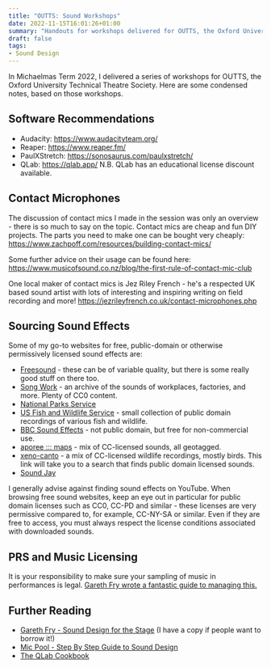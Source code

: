 ```yaml
---
title: "OUTTS: Sound Workshops"
date: 2022-11-15T16:01:26+01:00
summary: "Handouts for workshops delivered for OUTTS, the Oxford University Technical Theatre Society."
draft: false
tags:
- Sound Design
---
```


In Michaelmas Term 2022, I delivered a series of workshops for OUTTS, the Oxford University Technical Theatre Society. Here are some condensed notes, based on those workshops.

## Software Recommendations

- Audacity: https://www.audacityteam.org/
- Reaper: https://www.reaper.fm/
- PaulXStretch: https://sonosaurus.com/paulxstretch/ 
- QLab: https://qlab.app/ N.B. QLab has an educational license discount available.

## Contact Microphones

The discussion of contact mics I made in the session was only an overview - there is so much to say on the topic. Contact mics are cheap and fun DIY projects. The parts you need to make one can be bought very cheaply:
https://www.zachpoff.com/resources/building-contact-mics/

Some further advice on their usage can be found here:
https://www.musicofsound.co.nz/blog/the-first-rule-of-contact-mic-club

One local maker of contact mics is Jez Riley French - he's a respected UK based sound artist with lots of interesting and inspiring writing on field recording and more!
https://jezrileyfrench.co.uk/contact-microphones.php

## Sourcing Sound Effects

Some of my go-to websites for free, public-domain or otherwise permissively licensed sound effects are:
- [Freesound](https://freesound.org/) - these can be of variable quality, but there is some really good stuff on there too.
- [Song Work](https://songwork.org/) - an archive of the sounds of workplaces, factories, and more. Plenty of CC0 content.
- [National Parks Service](https://www.nps.gov/subjects/sound/gallery.htm)
- [US Fish and Wildlife Service](https://digitalmedia.fws.gov/digital/collection/audio/search/searchterm/audio%20clip/field/subjec/mode/exact/conn/and) - small collection of public domain recordings of various fish and wildlife.
- [BBC Sound Effects](https://sound-effects.bbcrewind.co.uk/) - not public domain, but free for non-commercial use.
- [aporee ::: maps](https://aporee.org/maps/) - mix of CC-licensed sounds, all geotagged.
- [xeno-canto](https://xeno-canto.org/explore?query=%20lic:%22pd%22) -  a mix of CC-licensed wildlife recordings, mostly birds. This link will take you to a search that finds public domain licensed sounds.
- [Sound Jay](https://www.soundjay.com)

I generally advise against finding sound effects on YouTube. When browsing free sound websites, keep an eye out in particular for public domain licenses such as CC0, CC-PD and similar - these licenses are very permissive compared to, for example, CC-NY-SA or similar. Even if they are free to access, you must always respect the license conditions associated with downloaded sounds.

## PRS and Music Licensing

It is your responsibility to make sure your sampling of music in performances is legal. [Gareth Fry wrote a fantastic guide to managing this.](https://static1.squarespace.com/static/54ef9609e4b057c8e72c6455/t/5ba185b9f950b7126096a545/1537312185976/Using+Copyrighted+Music+in+Theatre+2014+pdf.pdf )


## Further Reading

- [Gareth Fry - Sound Design for the Stage](http://www.garethfry.co.uk/sound-design-for-the-stage) (I have a copy if people want to borrow it!)
- [Mic Pool - Step By Step Guide to Sound Design](https://micpool.com/the-aural-imagination/step-by-step-guide-to-sound-design/)
- [The QLab Cookbook]( https://qlab.app/cookbook/)


